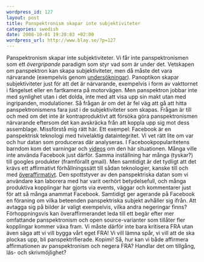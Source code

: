```yaml
--- 
wordpress_id: 127 
layout: post
title: Panspektronism skapar inte subjektiviteter 
categories: swedish 
date: 2008-10-01 19:20:03 +02:00 
wordpress_url: http://www.blay.se/?p=127 
---
```


Panspektronism skapar inte subjektiviteter. Vi får inte panspektronismen som ett _övergripande_ paradigm som styr vad som är under det. Vetskapen om panspektron kan skapa subjektiviteter, men då måste det vara närvarande (exempelvis genom [undersökningar](http://www.vorratsdatenspeicherung.de/images/forsa_2008-06-03.pdf)). Panoptikon skapar subjektiviteter just för att det är närvarande, exempelvis i form av vakttornet i fängelset eller en fartkamera på motorvägen. Men panspektron jobbar inte med synlighet utan i det dolda, inte med att visa upp sin makt utan med ingripanden, modulationer. Så frågan är om det är fel väg att gå att hitta panspektronismens fara just i de subjektiviteter som skapas. Frågan är till och med om det inte är kontraproduktivt att försöka göra panspektronismen närvarande eftersom det kan avskräcka från att koppla upp sig mot dess assemblage. Missförstå mig rätt här. Ett exempel: Facebook är en panspektrisk teknologi med tvivelaktig dataintegritet. Vi vet rätt lite om var och hur datan som produceras där analyseras. I Facebookpopularitetens barndom kom det varningar och [videos](http://www.youtube.com/watch?v=ZMWz3G_gPhU) om den här situationen. Många ville inte använda Facebook just därför. Samma inställning har många (tyskar?) till googles produkter (framförallt gmail). Men samtidigt är det tydligt att det krävs ett affirmativt förhållningssätt till sådan teknologier, kanske till och med [överaffirmativt](http://copyriot.se/2007/11/01/angaende-antifacebookianismen/). Den spottstyver av den panspektriska datan som vi användare kan laborera med har varit oerhört betydelsefull, och många produktiva kopplingar har gjorts via events, väggar och kommentarer just för att så många anammat Facebook. Samtidigt ger agerande på Facebook en föraning om vilka beteenden panspektriska subjekt avhåller sig ifrån. Att avtagga sig på bilder är valigt exempelvis, vilka andra negeringar finns? Förhoppningsvis kan överaffirmerandet leda till ett begär efter mer omfattande panspektronism och open source-varianter som tillåter fler kopplingar kommer växa fram. Vi måste därför inte bara kritisera FRA utan även säga att vi vill bygga vårt eget FRA! Vi vill lämna spår, vi vill att de ska plockas upp, bli panspektrifierade. Kopimi! Så, hur kan vi både affirmera affirmationen av panspektronism och negera FRA? Handlar det om tillgång, läs- och skrivmöjlighet? 

